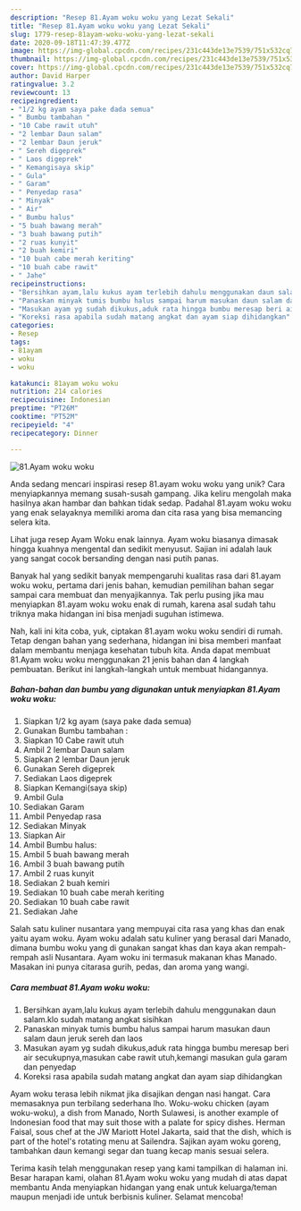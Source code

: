 ```yaml
---
description: "Resep 81.Ayam woku woku yang Lezat Sekali"
title: "Resep 81.Ayam woku woku yang Lezat Sekali"
slug: 1779-resep-81ayam-woku-woku-yang-lezat-sekali
date: 2020-09-18T11:47:39.477Z
image: https://img-global.cpcdn.com/recipes/231c443de13e7539/751x532cq70/81ayam-woku-woku-foto-resep-utama.jpg
thumbnail: https://img-global.cpcdn.com/recipes/231c443de13e7539/751x532cq70/81ayam-woku-woku-foto-resep-utama.jpg
cover: https://img-global.cpcdn.com/recipes/231c443de13e7539/751x532cq70/81ayam-woku-woku-foto-resep-utama.jpg
author: David Harper
ratingvalue: 3.2
reviewcount: 13
recipeingredient:
- "1/2 kg ayam saya pake dada semua"
- " Bumbu tambahan "
- "10 Cabe rawit utuh"
- "2 lembar Daun salam"
- "2 lembar Daun jeruk"
- " Sereh digeprek"
- " Laos digeprek"
- " Kemangisaya skip"
- " Gula"
- " Garam"
- " Penyedap rasa"
- " Minyak"
- " Air"
- " Bumbu halus"
- "5 buah bawang merah"
- "3 buah bawang putih"
- "2 ruas kunyit"
- "2 buah kemiri"
- "10 buah cabe merah keriting"
- "10 buah cabe rawit"
- " Jahe"
recipeinstructions:
- "Bersihkan ayam,lalu kukus ayam terlebih dahulu menggunakan daun salam.klo sudah matang angkat sisihkan"
- "Panaskan minyak tumis bumbu halus sampai harum masukan daun salam daun jeruk sereh dan laos"
- "Masukan ayam yg sudah dikukus,aduk rata hingga bumbu meresap beri air secukupnya,masukan cabe rawit utuh,kemangi masukan gula garam dan penyedap"
- "Koreksi rasa apabila sudah matang angkat dan ayam siap dihidangkan"
categories:
- Resep
tags:
- 81ayam
- woku
- woku

katakunci: 81ayam woku woku 
nutrition: 214 calories
recipecuisine: Indonesian
preptime: "PT26M"
cooktime: "PT52M"
recipeyield: "4"
recipecategory: Dinner

---
```



![81.Ayam woku woku](https://img-global.cpcdn.com/recipes/231c443de13e7539/751x532cq70/81ayam-woku-woku-foto-resep-utama.jpg)

Anda sedang mencari inspirasi resep 81.ayam woku woku yang unik? Cara menyiapkannya memang susah-susah gampang. Jika keliru mengolah maka hasilnya akan hambar dan bahkan tidak sedap. Padahal 81.ayam woku woku yang enak selayaknya memiliki aroma dan cita rasa yang bisa memancing selera kita.

Lihat juga resep Ayam Woku enak lainnya. Ayam woku biasanya dimasak hingga kuahnya mengental dan sedikit menyusut. Sajian ini adalah lauk yang sangat cocok bersanding dengan nasi putih panas.

Banyak hal yang sedikit banyak mempengaruhi kualitas rasa dari 81.ayam woku woku, pertama dari jenis bahan, kemudian pemilihan bahan segar sampai cara membuat dan menyajikannya. Tak perlu pusing jika mau menyiapkan 81.ayam woku woku enak di rumah, karena asal sudah tahu triknya maka hidangan ini bisa menjadi suguhan istimewa.


Nah, kali ini kita coba, yuk, ciptakan 81.ayam woku woku sendiri di rumah. Tetap dengan bahan yang sederhana, hidangan ini bisa memberi manfaat dalam membantu menjaga kesehatan tubuh kita. Anda dapat membuat 81.Ayam woku woku menggunakan 21 jenis bahan dan 4 langkah pembuatan. Berikut ini langkah-langkah untuk membuat hidangannya.

<!--inarticleads1-->

##### Bahan-bahan dan bumbu yang digunakan untuk menyiapkan 81.Ayam woku woku:

1. Siapkan 1/2 kg ayam (saya pake dada semua)
1. Gunakan  Bumbu tambahan :
1. Siapkan 10 Cabe rawit utuh
1. Ambil 2 lembar Daun salam
1. Siapkan 2 lembar Daun jeruk
1. Gunakan  Sereh digeprek
1. Sediakan  Laos digeprek
1. Siapkan  Kemangi(saya skip)
1. Ambil  Gula
1. Sediakan  Garam
1. Ambil  Penyedap rasa
1. Sediakan  Minyak
1. Siapkan  Air
1. Ambil  Bumbu halus:
1. Ambil 5 buah bawang merah
1. Ambil 3 buah bawang putih
1. Ambil 2 ruas kunyit
1. Sediakan 2 buah kemiri
1. Sediakan 10 buah cabe merah keriting
1. Sediakan 10 buah cabe rawit
1. Sediakan  Jahe


Salah satu kuliner nusantara yang mempuyai cita rasa yang khas dan enak yaitu ayam woku. Ayam woku adalah satu kuliner yang berasal dari Manado, dimana bumbu woku yang di gunakan sangat khas dan kaya akan rempah-rempah asli Nusantara. Ayam woku ini termasuk makanan khas Manado. Masakan ini punya citarasa gurih, pedas, dan aroma yang wangi. 

<!--inarticleads2-->

##### Cara membuat 81.Ayam woku woku:

1. Bersihkan ayam,lalu kukus ayam terlebih dahulu menggunakan daun salam.klo sudah matang angkat sisihkan
1. Panaskan minyak tumis bumbu halus sampai harum masukan daun salam daun jeruk sereh dan laos
1. Masukan ayam yg sudah dikukus,aduk rata hingga bumbu meresap beri air secukupnya,masukan cabe rawit utuh,kemangi masukan gula garam dan penyedap
1. Koreksi rasa apabila sudah matang angkat dan ayam siap dihidangkan


Ayam woku terasa lebih nikmat jika disajikan dengan nasi hangat. Cara memasaknya pun terbilang sederhana lho. Woku-woku chicken (ayam woku-woku), a dish from Manado, North Sulawesi, is another example of Indonesian food that may suit those with a palate for spicy dishes. Herman Faisal, sous chef at the JW Mariott Hotel Jakarta, said that the dish, which is part of the hotel&#39;s rotating menu at Sailendra. Sajikan ayam woku goreng, tambahkan daun kemangi segar dan tuang kecap manis sesuai selera. 

Terima kasih telah menggunakan resep yang kami tampilkan di halaman ini. Besar harapan kami, olahan 81.Ayam woku woku yang mudah di atas dapat membantu Anda menyiapkan hidangan yang enak untuk keluarga/teman maupun menjadi ide untuk berbisnis kuliner. Selamat mencoba!
